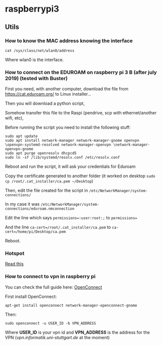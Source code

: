 # raspberrypi3

## Utils

### How to know the MAC address knowing the interface

```cat /sys/class/net/wlan0/address```

Where wlan0 is the interface.


### How to connect on the EDUROAM on raspberry pi 3 B (after july 2019) (tested with Buster)

First you need, with another computer, download the file from https://cat.eduroam.org/ to Linux installer...

Then you will download a python script,

Somehow transfer this file to the Raspi (pendrive, scp with ethernet/another wifi, etc),

Before running the script you need to install the following stuff:

```
sudo apt update
sudo apt install network-manager network-manager-gnome openvpn \openvpn-systemd-resolved network-manager-openvpn \network-manager-openvpn-gnome
sudo apt purge openresolv dhcpcd5
sudo ln -sf /lib/systemd/resolv.conf /etc/resolv.conf
```

Reboot and run the script, it will ask your credentials for Eduroam

Copy the certificate generated to another folder (it worked on desktop `sudo cp /root/.cat_installer/ca.pem ~/Desktop`)

Then, edit the file created for the script in  `/etc/NetworkManager/system-connections/`

In my case it was `/etc/NetworkManager/system-connections/eduroam.nmconnection`

Edit the line which says `permissions=:user:root:;` to `permissions=`

And the line `ca-cert=/root/.cat_installer/ca.pem` to `ca-cert=/home/pi/Desktop/ca.pem`

Reboot.

### Hotspot

[Read this](https://github.com/mtfrigo/raspberrypi3/tree/master/Hotspots)

### How to connect to vpn in raspberry pi

You can check the full guide here: [OpenConnect](https://cs.uwaterloo.ca/twiki/view/CF/OpenConnect)

First install OpenConnect:

`apt-get install openconnect network-manager-openconnect-gnome`


Then:


`sudo openconnect -u USER_ID -b VPN_ADDRESS`

Where **USER_ID** is your vpn id and
**VPN_ADDRESS** is the address for the VPN (*vpn.informatik.uni-stuttgart.de* at the moment)